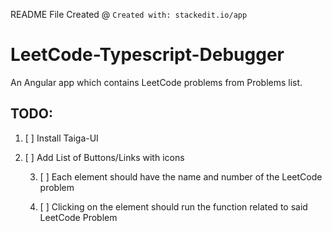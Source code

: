 README File Created @ `Created with: stackedit.io/app`

# LeetCode-Typescript-Debugger
An Angular app which contains LeetCode problems from Problems list.

## TODO:

 1. [ ] Install Taiga-UI
 2. [ ] Add List of Buttons/Links with icons
    
	 3. [ ] Each element should have the name and number of the LeetCode problem
     
	 4. [ ] Clicking on the element should run the function related to said LeetCode Problem
